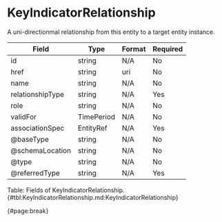 <!--
    ATTENTION: This file was generated via gradle!
               Do NOT manually edit this file! Any such changes will be overwritten!
-->

# KeyIndicatorRelationship

A uni-directionmal relationship from this entity to a target entity instance.

| Field | Type | Format | Required |
| ------- | ------- | ------- | --- |
| id | string | N/A | No |
| href | string | uri | No |
| name | string | N/A | No |
| relationshipType | string | N/A | Yes |
| role | string | N/A | No |
| validFor | TimePeriod | N/A | No |
| associationSpec | EntityRef | N/A | Yes |
| @baseType | string | N/A | No |
| @schemaLocation | string | N/A | No |
| @type | string | N/A | No |
| @referredType | string | N/A | Yes |

Table: Fields of KeyIndicatorRelationship. {#tbl:KeyIndicatorRelationship.md:KeyIndicatorRelationship}

{#page:break}
